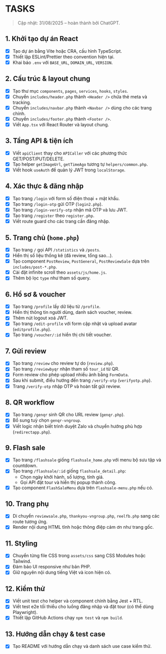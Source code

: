 # TASKS
> Cập nhật: 31/08/2025 – hoàn thành bởi ChatGPT.

## 1. Khởi tạo dự án React
- [x] Tạo dự án bằng Vite hoặc CRA, cấu hình TypeScript.
- [x] Thiết lập ESLint/Prettier theo convention hiện tại.
- [x] Khai báo `.env` với `BASE_URL`, `DOMAIN_URL`, `VERSION`.

## 2. Cấu trúc & layout chung
- [x] Tạo thư mục `components`, `pages`, `services`, `hooks`, `styles`.
- [x] Chuyển `includes/header.php` thành `<Header />` chứa thẻ meta và tracking.
- [x] Chuyển `includes/navbar.php` thành `<Navbar />` dùng cho các trang chính.
- [x] Chuyển `includes/footer.php` thành `<Footer />`.
- [x] Viết `App.tsx` với React Router và layout chung.

## 3. Tầng API & tiện ích
- [x] Viết `apiClient` thay cho `APICaller` với các phương thức GET/POST/PUT/DELETE.
- [x] Tạo helper `getImageUrl`, `getTimeAgo` tương tự `helpers/common.php`.
- [x] Viết hook `useAuth` để quản lý JWT trong `localStorage`.

## 4. Xác thực & đăng nhập
- [x] Tạo trang `/login` với form số điện thoại + mật khẩu.
- [x] Tạo trang `/login-otp` gửi OTP (`login2.php`).
- [x] Tạo trang `/login-verify-otp` nhận mã OTP và lưu JWT.
- [x] Tạo trang `/register` theo `register.php`.
- [x] Viết route guard cho các trang cần đăng nhập.

## 5. Trang chủ (`home.php`)
- [x] Tạo trang `/` gọi API `/statistics` và `/posts`.
- [x] Hiển thị số liệu thống kê (đã review, tổng sao...).
- [x] Tạo component `PostReview`, `PostGeneral`, `PostReviewSale` dựa trên `includes/post-*.php`.
- [x] Cài đặt infinite scroll theo `assets/js/home.js`.
- [x] Thêm bộ lọc `type` như tham số query.

## 6. Hồ sơ & voucher
- [x] Tạo trang `/profile` lấy dữ liệu từ `/profile`.
- [x] Hiển thị thông tin người dùng, danh sách voucher, review.
- [x] Thêm nút logout xoá JWT.
- [x] Tạo trang `/edit-profile` với form cập nhật và upload avatar (`editprofile.php`).
- [x] Tạo trang `/voucher/:id` hiển thị chi tiết voucher.

## 7. Gửi review
- [x] Tạo trang `/review` cho review tự do (`review.php`).
- [x] Tạo trang `/reviewbyqr` nhận tham số `tour_id` từ QR.
- [x] Form review cho phép upload nhiều ảnh bằng `FormData`.
- [x] Sau khi submit, điều hướng đến trang `/verify-otp` (`verifyotp.php`).
- [x] Trang `/verify-otp` nhập OTP và hoàn tất gửi review.

## 8. QR workflow
- [x] Tạo trang `/genqr` sinh QR cho URL review (`genqr.php`).
- [x] Bổ sung tuỳ chọn `genqr-vngroup`.
- [x] Viết logic nhận biết trình duyệt Zalo và chuyển hướng phù hợp (`redirectapp.php`).

## 9. Flash sale
- [x] Tạo trang `/flashsale` giống `flashsale_home.php` với menu bộ sưu tập và countdown.
- [x] Tạo trang `/flashsale/:id` giống `flashsale_detail.php`:
  - Chọn ngày khởi hành, số lượng, tính giá.
  - Gọi API đặt tour và hiển thị popup thành công.
- [x] Tạo component `FlashSaleMenu` dựa trên `flashsale-menu.php` nếu có.

## 10. Trang phụ
- [x] Di chuyển `reviewsale.php`, `thankyou-vngroup.php`, `reelfb.php` sang các route tương ứng.
- [x] Render nội dung HTML tĩnh hoặc thông điệp cảm ơn như trang gốc.

## 11. Styling
- [x] Chuyển từng file CSS trong `assets/css` sang CSS Modules hoặc Tailwind.
- [x] Đảm bảo UI responsive như bản PHP.
- [x] Giữ nguyên nội dung tiếng Việt và icon hiện có.

## 12. Kiểm thử
- [x] Viết unit test cho helper và component chính bằng Jest + RTL.
- [x] Viết test e2e tối thiểu cho luồng đăng nhập và đặt tour (có thể dùng Playwright).
- [x] Thiết lập GitHub Actions chạy `npm test` và `npm build`.

## 13. Hướng dẫn chạy & test case
- [x] Tạo README với hướng dẫn chạy và danh sách use case kiểm thử.
